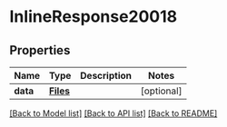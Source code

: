 # InlineResponse20018

## Properties
Name | Type | Description | Notes
------------ | ------------- | ------------- | -------------
**data** | [**Files**](Files.md) |  | [optional] 

[[Back to Model list]](../README.md#documentation-for-models) [[Back to API list]](../README.md#documentation-for-api-endpoints) [[Back to README]](../README.md)

